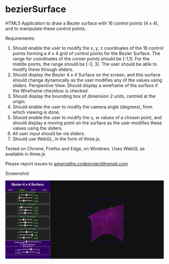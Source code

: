 # bezierSurface
HTML5 Application to draw a Bezier surface with 16 control points (4 x 4), and to manipulate these control points.

Requirements:
   1. Should enable the user to modify the x, y, z coordinates of the 16 control points
       forming a 4 x 4 grid of control points for the Bezier Surface.
       The range for coordinates of the corner points should be [-1,1]. For the middle 
       points, the range should be [-3, 3]. The user should be able to modify these 
       through sliders.
   2. Should display the Bezier 4 x 4 Surface on the screen, and this surface should 
      change dynamically as the user modifies any of the values using sliders. 
      Perspective View. Should display a wireframe of the surface if the 
      Wireframe checkbox is checked. 
   3. Should display the bounding box of dimension 2 units, centred at the origin.
   4. Should enable the user to modify the camera angle (degrees), from which 
      viewing is done.
   5. Should enable the user to modify the u, w values of a chosen point, and should 
      display a moving point on the surface as the user modifies these values 
      using the sliders.
   6. All user input should be via sliders.
   7. Should use WebGL, in the form of three.js. 

Tested on Chrome, Firefox and Edge, on Windows.
Uses WebGL as available in three.js

Please report issues to amarnaths.codeproject@gmail.com

Screenshot

![Screenshot of BezierSurface](https://github.com/amarnaths0005/bezierSurface/blob/master/bezierSurface.png)
